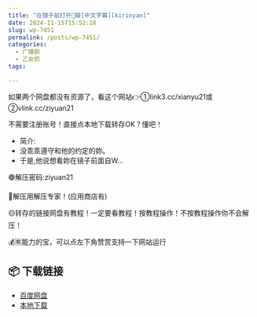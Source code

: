 ```yaml
---
title: "在镜子前打开🥩瓣[中文字幕][kirinyan]"
date: 2024-11-15T15:52:18
slug: wp-7451
permalink: /posts/wp-7451/
categories:
  - 广播剧
  - 乙女抓
tags:

---
```


如果两个网盘都没有资源了，看这个网站👉①link3.cc/xianyu21或②vlink.cc/ziyuan21

不需要注册账号！直接点本地下载转存OK？懂吧！

*   简介:
*   没乖乖遵守和他的约定的妳。
*   于是,他说想看妳在镜子前面自W…

🟢解压密码:ziyuan21

🔵解压用解压专家！(应用商店有)

🟡转存的链接网盘有教程！一定要看教程！按教程操作！不按教程操作你不会解压！

💰🈶能力的宝，可以点左下角赞赏支持一下网站运行

## 📦 下载链接
- [百度网盘](https://blziyuan21.com/pay-download/7451?key=4d0dbca8ef&down_id=0)
- [本地下载](https://blziyuan21.com/pay-download/7451?key=4d0dbca8ef&down_id=1)

